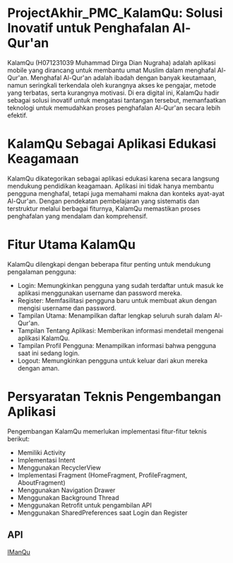 # ProjectAkhir_PMC_KalamQu: Solusi Inovatif untuk Penghafalan Al-Qur'an
KalamQu (H071231039 Muhammad Dirga Dian Nugraha) adalah aplikasi mobile yang dirancang untuk membantu umat Muslim dalam menghafal Al-Qur'an. Menghafal Al-Qur'an adalah ibadah dengan banyak keutamaan, namun seringkali terkendala oleh kurangnya akses ke pengajar, metode yang terbatas, serta kurangnya motivasi. Di era digital ini, KalamQu hadir sebagai solusi inovatif untuk mengatasi tantangan tersebut, memanfaatkan teknologi untuk memudahkan proses penghafalan Al-Qur'an secara lebih efektif.

# KalamQu Sebagai Aplikasi Edukasi Keagamaan
KalamQu dikategorikan sebagai aplikasi edukasi karena secara langsung mendukung pendidikan keagamaan. Aplikasi ini tidak hanya membantu pengguna menghafal, tetapi juga memahami makna dan konteks ayat-ayat Al-Qur'an. Dengan pendekatan pembelajaran yang sistematis dan terstruktur melalui berbagai fiturnya, KalamQu memastikan proses penghafalan yang mendalam dan komprehensif.

# Fitur Utama KalamQu
KalamQu dilengkapi dengan beberapa fitur penting untuk mendukung pengalaman pengguna:

- Login: Memungkinkan pengguna yang sudah terdaftar untuk masuk ke aplikasi menggunakan username dan password mereka.
- Register: Memfasilitasi pengguna baru untuk membuat akun dengan mengisi username dan password.
- Tampilan Utama: Menampilkan daftar lengkap seluruh surah dalam Al-Qur'an.
- Tampilan Tentang Aplikasi: Memberikan informasi mendetail mengenai aplikasi KalamQu.
- Tampilan Profil Pengguna: Menampilkan informasi bahwa pengguna saat ini sedang login.
- Logout: Memungkinkan pengguna untuk keluar dari akun mereka dengan aman.

# Persyaratan Teknis Pengembangan Aplikasi
Pengembangan KalamQu memerlukan implementasi fitur-fitur teknis berikut:

- Memiliki Activity
- Implementasi Intent
- Menggunakan RecyclerView
- Implementasi Fragment (HomeFragment, ProfileFragment, AboutFragment)
- Menggunakan Navigation Drawer
- Menggunakan Background Thread
- Menggunakan Retrofit untuk pengambilan API
- Menggunakan SharedPreferences saat Login dan Register

## API
[IManQu](https://equran.id/apidev/v2)

